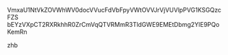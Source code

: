 VmxaU1NtVkZOVWhWV0docVVucFdVbFpyVWtOVVJrVjVUVlpPVG1KSGQzcFZS
bEYzVXpCT2RXRkhhR0ZrCmVqQTVRMmR3TldGWE9EMEtDbmg2YlE9PQoKemRn

zhb